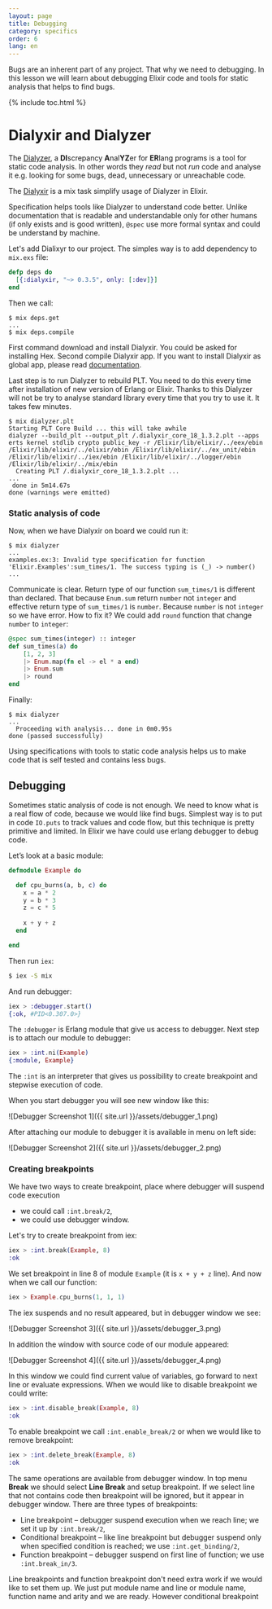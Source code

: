 ```yaml
---
layout: page
title: Debugging
category: specifics
order: 6
lang: en
---
```


Bugs are an inherent part of any project. That why we need to debugging. In this lesson we will learn about debugging Elixir code and tools for static analysis that helps to find bugs. 

{% include toc.html %}

# Dialyxir and Dialyzer

The [Dialyzer](http://erlang.org/doc/man/dialyzer.html), a **DI**screpancy **A**nal**YZ**er for **ER**lang programs is a tool for static code analysis. In other words they _read_ but not _run_ code and analyse it e.g. looking for some bugs, dead, unnecessary or unreachable code.
   
The [Dialyxir](https://github.com/jeremyjh/dialyxir) is a mix task simplify usage of Dialyzer in Elixir.  

Specification helps tools like Dialyzer to understand code better. Unlike documentation that is readable and understandable only for other humans (if only exists and is good written), `@spec` use more formal syntax and could be understand by machine.

Let's add Dialixyr to our project. The simples way is to add dependency to `mix.exs` file:
 
```elixir
defp deps do
  [{:dialyxir, "~> 0.3.5", only: [:dev]}]
end
```

Then we call:

```shell
$ mix deps.get
...
$ mix deps.compile
```

First command download and install Dialyxir. You could be asked for installing Hex. Second compile Dialyxir app. If you want to install Dialyxir as global app, please read [documentation](https://github.com/jeremyjh/dialyxir#installation).

Last step is to run Dialyzer to rebuild PLT. You need to do this every time after installation of new version of Erlang or Elixir. Thanks to this Dialyzer will not be try to analyse standard library every time that you try to use it. It takes few minutes.

```shell
$ mix dialyzer.plt
Starting PLT Core Build ... this will take awhile
dialyzer --build_plt --output_plt /.dialyxir_core_18_1.3.2.plt --apps erts kernel stdlib crypto public_key -r /Elixir/lib/elixir/../eex/ebin /Elixir/lib/elixir/../elixir/ebin /Elixir/lib/elixir/../ex_unit/ebin /Elixir/lib/elixir/../iex/ebin /Elixir/lib/elixir/../logger/ebin /Elixir/lib/elixir/../mix/ebin
  Creating PLT /.dialyxir_core_18_1.3.2.plt ...
...
 done in 5m14.67s
done (warnings were emitted)
```

### Static analysis of code
 
Now, when we have Dialyxir on board we could run it:
 
```shell
$ mix dialyzer
...
examples.ex:3: Invalid type specification for function 'Elixir.Examples':sum_times/1. The success typing is (_) -> number()
...
```

Communicate is clear. Return type of our function `sum_times/1` is different than declared. That because `Enum.sum` return `number` not `integer` and effective return type of `sum_times/1` is `number`. Because `number` is not `integer` so we have error. How to fix it? We could add `round` function that change `number` to `integer`:

```elixir
@spec sum_times(integer) :: integer
def sum_times(a) do
    [1, 2, 3]
    |> Enum.map(fn el -> el * a end)
    |> Enum.sum
    |> round
end
```

Finally:

```shell
$ mix dialyzer
...
  Proceeding with analysis... done in 0m0.95s
done (passed successfully)
```

Using specifications with tools to static code analysis helps us to make code that is self tested and contains less bugs.  

## Debugging

Sometimes static analysis of code is not enough. We need to know what is a real flow of code, because we would like find bugs. Simplest way is to put in code `IO.puts` to track values and code flow, but this technique is pretty primitive and limited. In Elixir we have could use erlang debugger to debug code. 

Let’s look at a basic module:

```elixir
defmodule Example do

  def cpu_burns(a, b, c) do
    x = a * 2
    y = b * 3
    z = c * 5
    
    x + y + z
  end

end
```

Then run `iex`:
 
```bash
$ iex -S mix
```

And run debugger:

```elixir
iex > :debugger.start()
{:ok, #PID<0.307.0>}
```

The `:debugger` is Erlang module that give us access to debugger. Next step is to attach our module to debugger:

```elixir
iex > :int.ni(Example)
{:module, Example}
```

The `:int` is an interpreter that gives us possibility to create breakpoint and stepwise execution of code. 

When you start debugger you will see new window like this:

![Debugger Screenshot 1]({{ site.url }}/assets/debugger_1.png)

After attaching our module to debugger it is available in menu on left side:

![Debugger Screenshot 2]({{ site.url }}/assets/debugger_2.png)

### Creating breakpoints

We have two ways to create breakpoint, place where debugger will suspend code execution

+ we could call `:int.break/2`,
+ we could use debugger window.

Let's try to create breakpoint from iex:

```elixir
iex > :int.break(Example, 8)
:ok
```

We set breakpoint in line 8 of module `Example` (it is `x + y + z` line). And now when we call our function:
 
```elixir
iex > Example.cpu_burns(1, 1, 1)
```

The iex suspends and no result appeared, but in debugger window we see:

![Debugger Screenshot 3]({{ site.url }}/assets/debugger_3.png)

In addition the window with source code of our module appeared:

![Debugger Screenshot 4]({{ site.url }}/assets/debugger_4.png)

In this window we could find current value of variables, go forward to next line or evaluate expressions. When we would like to disable breakpoint we could write:

```elixir
iex > :int.disable_break(Example, 8)
:ok
```

To enable breakpoint we call `:int.enable_break/2` or when we would like to remove breakpoint:

```elixir
iex > :int.delete_break(Example, 8)
:ok
```

The same operations are available from debugger window. In top menu __Break__ we should select __Line Break__ and setup breakpoint. If we select line that not contains code then breakpoint will be ignored, but it appear in debugger window. There are three types of breakpoints:

+ Line breakpoint – debugger suspend execution when we reach line; we set it up by `:int.break/2`,
+ Conditional breakpoint – like line breakpoint but debugger suspend only when specified condition is reached; we use `:int.get_binding/2`,
+ Function breakpoint – debugger suspend on first line of function; we use `:int.break_in/3`.

Line breakpoints and function breakpoint don't need extra work if we would like to set them up. We just put module name and line or module name, function name and arity and we are ready. However conditional breakpoint  

